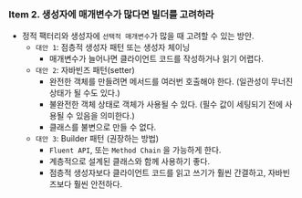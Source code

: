 ### Item 2. 생성자에 매개변수가 많다면 빌더를 고려하라

* 정적 팩터리와 생성자에 `선택적 매개변수`가 많을 때 고려할 수 있는 방안.
  * `대안 1`: 점층적 생성자 패턴 또는 생성자 체이닝
    * 매개변수가 늘어나면 클라이언트 코드를 작성하거나 읽기 어렵다.
  * `대안 2`: 자바빈즈 패턴(setter)
    * 완전한 객체를 만들려면 메서드를 여러번 호출해야 한다. (일관성이 무너진 상태가 될 수도 있다.)
    * 불완전한 객체 상태로 객체가 사용될 수 있다. (필수 값이 세팅되기 전에 사용될 수 있음을 의미한다.)
    * 클래스를 불변으로 만들 수 없다.
  * `대안 3`: Builder 패턴 (권장하는 방법)
    * `Fluent API`, 또는 `Method Chain` 을 가능하게 한다.
    * 계층적으로 설계된 클래스와 함께 사용하기 좋다.
    * 점층적 생성자보다 클라이언트 코드를 읽고 쓰기가 훨씬 간결하고, 자바빈즈보다 훨씬 안전하다.

